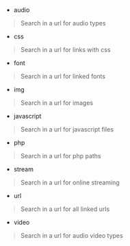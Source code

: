 - audio
> Search in a url for audio types


- css
> Search in a url for links with css


- font
> Search in a url for linked fonts


- img
> Search in a url for images


- javascript
> Search in a url for javascript files


- php
> Search in a url for php paths


- stream
> Search in a url for online streaming


- url
> Search in a url for all linked urls


- video
> Search in a url for audio video types

